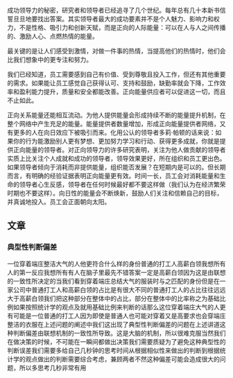 成功领导力的秘密，研究者和领导者已经追寻了几个世纪。每年总有几十本新书信誓旦旦地要找出答案。其实领导者最大的成功要素并不是个人魅力、影响力和权力，不是性格、吸引力和创新天赋，而是正向的人际能量：可以在人与人之间传播的、激励人心、点燃热情的能量。

最关键的是让人们感受到激情，对做一件事的热情，当提高他们的热情时，他们会比我们想象中的更专注和努力。

我们已经知道，员工需要感到自己有价值、受到尊敬且投入工作，但还有其他重要的需求。如果能让员工感觉自己获得认可、支持和鼓励，缺勤率就会下降，工作效率和盈利能力提升，质量和安全都能改善。正向能量供应者可以促进这一切，而且不止如此。

正向关系能量还能相互流动。为他人提供能量会形成持续不断的能量提升机制，在整个网络中产生充足的能量。能量提供者数量增加，形成正向能量提供者网络，又有更多的人在向日效应下被吸引而来。化用公认的领导者多莉·帕顿的话来说：如果你的行为能激励别人更有梦想、更加努力学习和行动、获得更多成就，你就是提供正向能量的领导者。对正向领导力的许多研究表明，关注为他人做贡献的领导者实质上比关注个人成就和成功的领导者，领导效果更好，所在组织和员工更出色。如果领导者倾向于消耗而非提供能量，组织能否发展？在短期内是可以的。但长期而言，有明确的经验证据表明正向能量更有效。时间一长，员工会对消耗能量和生命的领导者心生反感，领导者在任何时候最好都不要这样做（我们认为在经济繁荣时期也不要这样）。向日性的能量会不断焕新，鼓励人们关注和信赖自己的目标，并真诚地投入。员工会正面朝向太阳。

## 文章

### 典型性判断偏差

一位穿着端庄整洁大气的人他更符合什么样的身份普通的打工人高薪白领我想所有人的第一反应我想所有有人在脑子里最先不错答案一定是高薪白领因为这是由联想的一致性所决定的当我们看到穿着端庄总结大气的服装时与之匹配的身份但是在一家公司中普通打工人和高薪白领的占比是有很大不同的普通打工人的占比往往远远大于高薪白领我们把这种部分在整体中的占比，部分在整体中的比率称之为基础比例如果按照统计学的观点及就用基础比例来判断的话那么这位穿着端庄大气的人更有可能是一位普通的打工人因为即使是普通人也可能对穿着又是高要求也会穿端庄整洁的衣服在上述问题的阐述中我们这出现了典型性判断偏差的问题在上述讲道这种判断偏差由联想机制的一致性所导致。这是大脑的机制，所以很难克服当然我们在做决策的时候，不可能在一瞬间都做出决策我们需要质疑为了避免这种典型性的判断误差我们需要多给自己几秒钟的思考时间从根据相似性来做出的判断到根据统计学的观点做出的判断需要综合考虑，兼顾两者不然这种偏差可能会造成很大的问题，所以多思考几秒非常有用